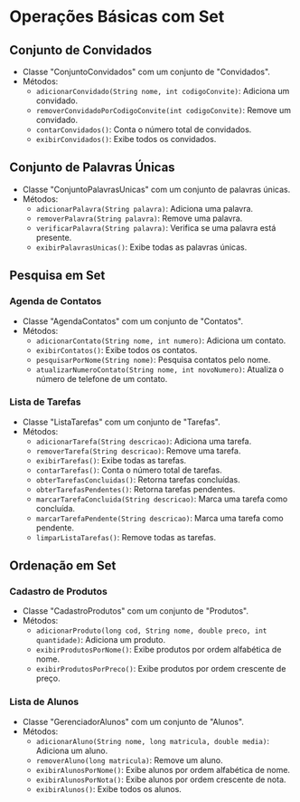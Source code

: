 # Operações Básicas com Set

## Conjunto de Convidados
- Classe "ConjuntoConvidados" com um conjunto de "Convidados".
- Métodos:
  - `adicionarConvidado(String nome, int codigoConvite)`: Adiciona um convidado.
  - `removerConvidadoPorCodigoConvite(int codigoConvite)`: Remove um convidado.
  - `contarConvidados()`: Conta o número total de convidados.
  - `exibirConvidados()`: Exibe todos os convidados.

## Conjunto de Palavras Únicas
- Classe "ConjuntoPalavrasUnicas" com um conjunto de palavras únicas.
- Métodos:
  - `adicionarPalavra(String palavra)`: Adiciona uma palavra.
  - `removerPalavra(String palavra)`: Remove uma palavra.
  - `verificarPalavra(String palavra)`: Verifica se uma palavra está presente.
  - `exibirPalavrasUnicas()`: Exibe todas as palavras únicas.

## Pesquisa em Set

### Agenda de Contatos
- Classe "AgendaContatos" com um conjunto de "Contatos".
- Métodos:
  - `adicionarContato(String nome, int numero)`: Adiciona um contato.
  - `exibirContatos()`: Exibe todos os contatos.
  - `pesquisarPorNome(String nome)`: Pesquisa contatos pelo nome.
  - `atualizarNumeroContato(String nome, int novoNumero)`: Atualiza o número de telefone de um contato.
  
### Lista de Tarefas
- Classe "ListaTarefas" com um conjunto de "Tarefas".
- Métodos:
  - `adicionarTarefa(String descricao)`: Adiciona uma tarefa.
  - `removerTarefa(String descricao)`: Remove uma tarefa.
  - `exibirTarefas()`: Exibe todas as tarefas.
  - `contarTarefas()`: Conta o número total de tarefas.
  - `obterTarefasConcluidas()`: Retorna tarefas concluídas.
  - `obterTarefasPendentes()`: Retorna tarefas pendentes.
  - `marcarTarefaConcluida(String descricao)`: Marca uma tarefa como concluída.
  - `marcarTarefaPendente(String descricao)`: Marca uma tarefa como pendente.
  - `limparListaTarefas()`: Remove todas as tarefas.

## Ordenação em Set

### Cadastro de Produtos
- Classe "CadastroProdutos" com um conjunto de "Produtos".
- Métodos:
  - `adicionarProduto(long cod, String nome, double preco, int quantidade)`: Adiciona um produto.
  - `exibirProdutosPorNome()`: Exibe produtos por ordem alfabética de nome.
  - `exibirProdutosPorPreco()`: Exibe produtos por ordem crescente de preço.
  
### Lista de Alunos
- Classe "GerenciadorAlunos" com um conjunto de "Alunos".
- Métodos:
  - `adicionarAluno(String nome, long matricula, double media)`: Adiciona um aluno.
  - `removerAluno(long matricula)`: Remove um aluno.
  - `exibirAlunosPorNome()`: Exibe alunos por ordem alfabética de nome.
  - `exibirAlunosPorNota()`: Exibe alunos por ordem crescente de nota.
  - `exibirAlunos()`: Exibe todos os alunos.
